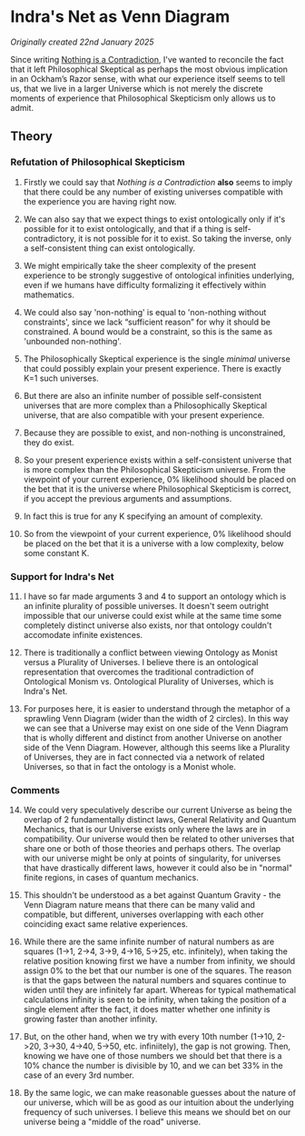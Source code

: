 # Indra's Net as Venn Diagram

*Originally created 22nd January 2025*

Since writing [Nothing is a Contradiction](Nothing%20is%20a%20Contradiction.md), I've wanted to reconcile the fact that it left Philosophical Skeptical as perhaps the most obvious implication in an Ockham’s Razor sense, with what our experience itself seems to tell us, that we live in a larger Universe which is not merely the discrete moments of experience that Philosophical Skepticism only allows us to admit.

## Theory

### Refutation of Philosophical Skepticism

1. Firstly we could say that *Nothing is a Contradiction* **also** seems to imply that there could be any number of existing universes compatible with the experience you are having right now.

2. We can also say that we expect things to exist ontologically only if it's possible for it to exist ontologically, and that if a thing is self-contradictory, it is not possible for it to exist. So taking the inverse, only a self-consistent thing can exist ontologically.

3. We might empirically take the sheer complexity of the present experience to be strongly suggestive of ontological infinities underlying, even if we humans have difficulty formalizing it effectively within mathematics.

4. We could also say 'non-nothing' is equal to 'non-nothing without constraints', since we lack “sufficient reason” for why it should be constrained. A bound would be a constraint, so this is the same as 'unbounded non-nothing'.

5. The Philosophically Skeptical experience is the single *minimal* universe that could possibly explain your present experience. There is exactly K=1 such universes.

6. But there are also an infinite number of possible self-consistent universes that are more complex than a Philosophically Skeptical universe, that are also compatible with your present experience.

7. Because they are possible to exist, and non-nothing is unconstrained, they do exist.

8. So your present experience exists within a self-consistent universe that is more complex than the Philosophical Skepticism universe. From the viewpoint of your current experience, 0% likelihood should be placed on the bet that it is the universe where Philosophical Skepticism is correct, if you accept the previous arguments and assumptions.

9. In fact this is true for any K specifying an amount of complexity.

10. So from the viewpoint of your current experience, 0% likelihood should be placed on the bet that it is a universe with a low complexity, below some constant K.

### Support for Indra's Net

11. I have so far made arguments 3 and 4 to support an ontology which is an infinite plurality of possible universes. It doesn't seem outright impossible that our universe could exist while at the same time some completely distinct universe also exists, nor that ontology couldn't accomodate infinite existences.

12. There is traditionally a conflict between viewing Ontology as Monist versus a Plurality of Universes. I believe there is an ontological representation that overcomes the traditional contradiction of Ontological Monism vs. Ontological Plurality of Universes, which is Indra's Net.

13. For purposes here, it is easier to understand through the metaphor of a sprawling Venn Diagram (wider than the width of 2 circles). In this way we can see that a Universe may exist on one side of the Venn Diagram that is wholly different and distinct from another Universe on another side of the Venn Diagram. However, although this seems like a Plurality of Universes, they are in fact connected via a network of related Universes, so that in fact the ontology is a Monist whole.

### Comments

14. We could very speculatively describe our current Universe as being the overlap of 2 fundamentally distinct laws, General Relativity and Quantum Mechanics, that is our Universe exists only where the laws are in compatibility. Our universe would then be related to other universes that share one or both of those theories and perhaps others. The overlap with our universe might be only at points of singularity, for universes that have drastically different laws, however it could also be in "normal" finite regions, in cases of quantum mechanics.

15. This shouldn't be understood as a bet against Quantum Gravity - the Venn Diagram nature means that there can be many valid and compatible, but different, universes overlapping with each other coinciding exact same relative experiences.

16. While there are the same infinite number of natural numbers as are squares (1->1, 2->4, 3->9, 4->16, 5->25, etc. infinitely), when taking the relative position knowing first we have a number from infinity, we should assign 0% to the bet that our number is one of the squares. The reason is that the gaps between the natural numbers and squares continue to widen until they are infinitely far apart. Whereas for typical mathematical calculations infinity is seen to be infinity, when taking the position of a single element after the fact, it does matter whether one infinity is growing faster than another infinity.

17. But, on the other hand, when we try with every 10th number (1->10, 2->20, 3->30, 4->40, 5->50, etc. infiniitely), the gap is not growing. Then, knowing we have one of those numbers we should bet that there is a 10% chance the number is divisible by 10, and we can bet 33% in the case of an every 3rd number.

18. By the same logic, we can make reasonable guesses about the nature of our universe, which will be as good as our intuition about the underlying frequency of such universes. I believe this means we should bet on our universe being a "middle of the road" universe.
